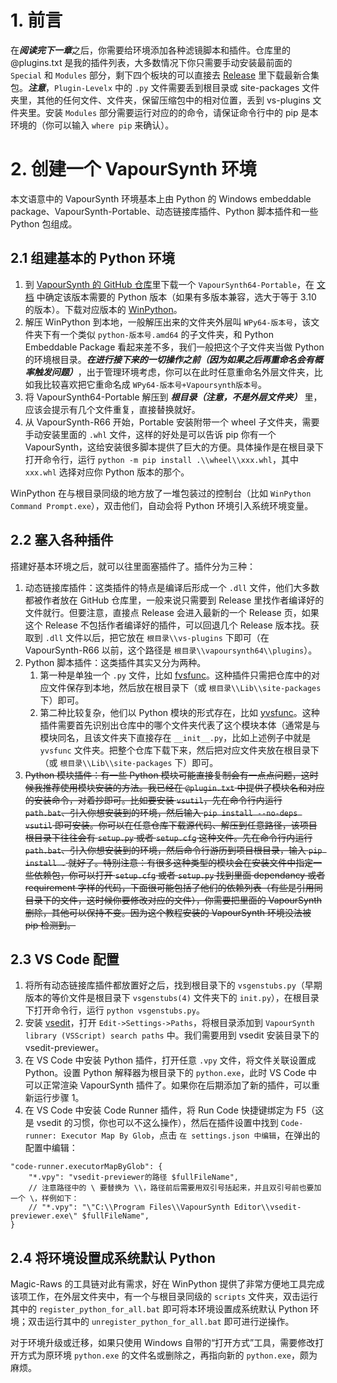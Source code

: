 # 1. 前言

在***阅读完下一章***之后，你需要给环境添加各种滤镜脚本和插件。仓库里的 @plugins.txt 是我的插件列表，大多数情况下你只需要手动安装最前面的 `Special` 和 `Modules` 部分，剩下四个板块的可以直接去 [Release](https://github.com/AliceTeaParty/How-to-Create-an-Environment/releases) 里下载最新合集包。***注意***，`Plugin-Levelx` 中的 `.py` 文件需要丢到根目录或 site-packages 文件夹里，其他的任何文件、文件夹，保留压缩包中的相对位置，丢到 vs-plugins 文件夹里。安装 `Modules` 部分需要运行对应的的命令，请保证命令行中的 pip 是本环境的（你可以输入 `where pip` 来确认）。

# 2. 创建一个 VapourSynth 环境

本文语意中的 VapourSynth 环境基本上由 Python 的 Windows embeddable package、VapourSynth-Portable、动态链接库插件、Python 脚本插件和一些 Python 包组成。

## 2.1 组建基本的 Python 环境

1. 到 [VapourSynth 的 GitHub 仓库](https://github.com/vapoursynth/vapoursynth/releases)里下载一个 `VapourSynth64-Portable`，在 [文档](https://github.com/vapoursynth/vapoursynth/blob/master/doc/installation.rst) 中确定该版本需要的 Python 版本（如果有多版本兼容，选大于等于 3.10 的版本）。下载对应版本的 [WinPython](https://winpython.github.io/)。
2. 解压 WinPython 到本地，一般解压出来的文件夹外层叫 `WPy64-版本号`，该文件夹下有一个类似 `python-版本号.amd64` 的子文件夹，和 Python Embeddable Package 看起来差不多，我们一般把这个子文件夹当做 Python 的环境根目录。***在进行接下来的一切操作之前（因为如果之后再重命名会有概率触发问题）***，出于管理环境考虑，你可以在此时任意重命名外层文件夹，比如我比较喜欢把它重命名成 `WPy64-版本号+Vapoursynth版本号`。
3. 将 VapourSynth64-Portable 解压到 ***根目录（注意，不是外层文件夹）*** 里，应该会提示有几个文件重复，直接替换就好。
4. 从 VapourSynth-R66 开始，Portable 安装附带一个 wheel 子文件夹，需要手动安装里面的 `.whl` 文件，这样的好处是可以告诉 pip 你有一个 VapourSynth，这给安装很多脚本提供了巨大的方便。具体操作是在根目录下打开命令行，运行 `python -m pip install .\\wheel\\xxx.whl`，其中 `xxx.whl` 选择对应你 Python 版本的那个。

WinPython 在与根目录同级的地方放了一堆包装过的控制台（比如 `WinPython Command Prompt.exe`），双击他们，自动会将 Python 环境引入系统环境变量。

## 2.2 塞入各种插件

搭建好基本环境之后，就可以往里面塞插件了。插件分为三种：

1. 动态链接库插件：这类插件的特点是编译后形成一个 `.dll` 文件，他们大多数都被作者放在 GitHub 仓库里，一般来说只需要到 Release 里找作者编译好的文件就行。但要注意，直接点 Release 会进入最新的一个 Release 页，如果这个 Release 不包括作者编译好的插件，可以回退几个 Release 版本找。获取到 `.dll` 文件以后，把它放在 `根目录\\vs-plugins` 下即可（在 VapourSynth-R66 以前，这个路径是 `根目录\\vapoursynth64\\plugins`）。
2. Python 脚本插件：这类插件其实又分为两种。
    1. 第一种是单独一个 `.py` 文件，比如 [fvsfunc](https://github.com/Irrational-Encoding-Wizardry/fvsfunc/blob/master/fvsfunc.py)。这种插件只需把仓库中的对应文件保存到本地，然后放在根目录下（或 `根目录\\Lib\\site-packages` 下）即可。
    2. 第二种比较复杂，他们以 Python 模块的形式存在，比如 [yvsfunc](https://github.com/YomikoR/yvsfunc)。这种插件需要首先识别出仓库中的哪个文件夹代表了这个模块本体（通常是与模块同名，且该文件夹下直接存在 `__init__.py`，比如上述例子中就是 `yvsfunc` 文件夹。把整个仓库下载下来，然后把对应文件夹放在根目录下（或 `根目录\\Lib\\site-packages` 下）即可。
3. ~~Python 模块插件：有一些 Python 模块可能直接复制会有一点点问题，这时候我推荐使用模块安装的方法。我已经在 `@plugin.txt` 中提供了模块名和对应的安装命令，对着抄即可。比如要安装 `vsutil`，先在命令行内运行 `path.bat`、引入你想安装到的环境，然后输入 `pip install --no-deps vsutil` 即可安装。你可以在任意仓库下载源代码、解压到任意路径，该项目根目录下往往会有 `setup.py` 或者 `setup.cfg` 这种文件。先在命令行内运行 `path.bat`、引入你想安装到的环境，然后命令行游历到项目根目录，输入 `pip install .` 就好了。特别注意：有很多这种类型的模块会在安装文件中指定一些依赖包，你可以打开 `setup.cfg` 或者 `setup.py` 找到里面 dependancy 或者 requirement 字样的代码，下面很可能包括了他们的依赖列表（有些是引用同目录下的文件，这时候你要修改对应的文件），你需要把里面的 VapourSynth 删除，其他可以保持不变。因为这个教程安装的 VapourSynth 环境没法被 pip 检测到。~~

## 2.3 VS Code 配置

1. 将所有动态链接库插件都放置好之后，找到根目录下的 `vsgenstubs.py`（早期版本的等价文件是根目录下 `vsgenstubs(4)` 文件夹下的 `init.py`），在根目录下打开命令行，运行 `python vsgenstubs.py`。
2. 安装 [vsedit](https://github.com/YomikoR/VapourSynth-Editor/releases)，打开 `Edit->Settings->Paths`，将根目录添加到 `VapourSynth library (VSScript) search paths` 中。我们需要用到 vsedit 安装目录下的 vsedit-previewer。
3. 在 VS Code 中安装 Python 插件，打开任意 `.vpy` 文件，将文件关联设置成 Python。设置 Python 解释器为根目录下的 `python.exe`，此时 VS Code 中可以正常渲染 VapourSynth 插件了。如果你在后期添加了新的插件，可以重新运行步骤 1。
4. 在 VS Code 中安装 Code Runner 插件，将 Run Code 快捷键绑定为 F5（这是 vsedit 的习惯，你也可以不这么操作），然后在插件设置中找到 `Code-runner: Executor Map By Glob`，点击 `在 settings.json 中编辑`，在弹出的配置中编辑：
```
"code-runner.executorMapByGlob": {
    "*.vpy": "vsedit-previewer的路径 $fullFileName",
    // 注意路径中的 \ 要替换为 \\，路径前后需要用双引号括起来，并且双引号前也要加一个 \，样例如下：
    // "*.vpy": "\"C:\\Program Files\\VapourSynth Editor\\vsedit-previewer.exe\" $fullFileName",
} 
```

## 2.4 将环境设置成系统默认 Python

Magic-Raws 的工具链对此有需求，好在 WinPython 提供了非常方便地工具完成该项工作，在外层文件夹中，有一个与根目录同级的 `scripts` 文件夹，双击运行其中的 `register_python_for_all.bat` 即可将本环境设置成系统默认 Python 环境；双击运行其中的 `unregister_python_for_all.bat` 即可进行逆操作。

对于环境升级或迁移，如果只使用 Windows 自带的“打开方式”工具，需要修改打开方式为原环境 `python.exe` 的文件名或删除之，再指向新的 `python.exe`，颇为麻烦。
